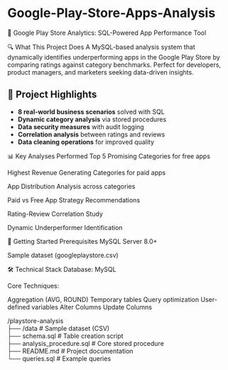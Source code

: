 # Google-Play-Store-Apps-Analysis
📱 Google Play Store Analytics: SQL-Powered App Performance Tool

🔍 What This Project Does
A MySQL-based analysis system that dynamically identifies underperforming apps in the Google Play Store by comparing ratings against category benchmarks. Perfect for developers, product managers, and marketers seeking data-driven insights.


## 📌 Project Highlights

- **8 real-world business scenarios** solved with SQL
- **Dynamic category analysis** via stored procedures
- **Data security measures** with audit logging
- **Correlation analysis** between ratings and reviews
- **Data cleaning operations** for improved quality

  
📊 Key Analyses Performed
Top 5 Promising Categories for free apps

Highest Revenue Generating Categories for paid apps

App Distribution Analysis across categories

Paid vs Free App Strategy Recommendations

Rating-Review Correlation Study

Dynamic Underperformer Identification


🚀 Getting Started
Prerequisites
MySQL Server 8.0+

Sample dataset (googleplaystore.csv)


🛠️ Technical Stack
Database: MySQL

Core Techniques:

Aggregation (AVG, ROUND)
Temporary tables
Query optimization
User-defined variables
Alter Columns
Update Columns

/playstore-analysis  
├── /data                 # Sample dataset (CSV)  
├── schema.sql            # Table creation script  
├── analysis_procedure.sql # Core stored procedure  
├── README.md             # Project documentation  
└── queries.sql           # Example queries  
